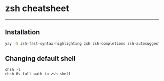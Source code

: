 # zsh cheatsheet
---
## Installation
```bash
yay -S zsh-fast-syntax-highlighting zsh zsh-completions zsh-autosuggestions
```

## Changing default shell
```
chsh -l
chsh 0s full-path-to-zsh-shell
```
